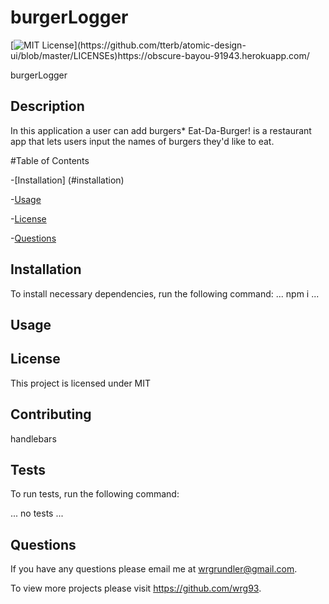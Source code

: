 # burgerLogger
[![MIT License](https://img.shields.io/apm/l/atomic-design-ui.svg?)](https://github.com/tterb/atomic-design-ui/blob/master/LICENSEs)https://obscure-bayou-91943.herokuapp.com/

burgerLogger
    
## Description
In this application a user can add burgers* Eat-Da-Burger! is a restaurant app that lets users input the names of burgers they'd like to eat.
    
#Table of Contents
    
-[Installation] (#installation)
    
-[Usage](#usage)
    
-[License](#license)
    
-[Questions](#questions)
    
## Installation
    
To install necessary dependencies, run the following command:
...
npm i
...
    
## Usage
    

    
## License
    
This project is licensed under MIT
    
## Contributing
    
handlebars
    
## Tests
    
To run tests, run the following command:
  
...
no tests
...
    
## Questions
    
If you have any questions please email me at wrgrundler@gmail.com. 

To view more projects please visit https://github.com/wrg93.
    
